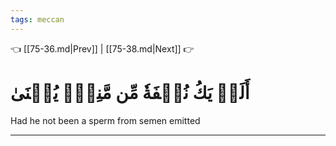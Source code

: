 ```yaml
---
tags: meccan
---
```


👈 [[75-36.md|Prev]] | [[75-38.md|Next]] 👉

# أَلَمۡ يَكُ نُطۡفَةٗ مِّن مَّنِيّٖ يُمۡنَىٰ

Had he not been a sperm from semen emitted

---

